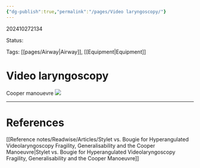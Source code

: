 ```yaml
---
{"dg-publish":true,"permalink":"/pages/Video laryngoscopy/"}
---
```



202410272134

Status: 

Tags: [[pages/Airway\|Airway]], [[Equipment\|Equipment]]

# Video laryngoscopy

Cooper manouevre
![](https://i.imgur.com/Td4U8p5.png)






___
# References
[[Reference notes/Readwise/Articles/Stylet vs. Bougie for Hyperangulated Videolaryngoscopy Fragility, Generalisability and the Cooper Manoeuvre\|Stylet vs. Bougie for Hyperangulated Videolaryngoscopy Fragility, Generalisability and the Cooper Manoeuvre]]

